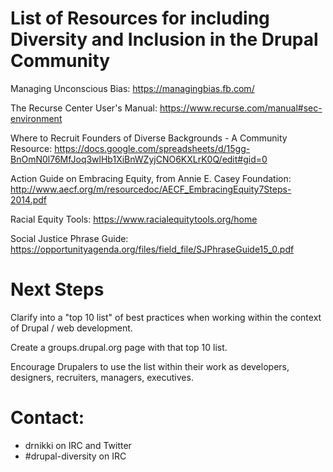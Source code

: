 # List of Resources for including Diversity and Inclusion in the Drupal Community

Managing Unconscious Bias:
https://managingbias.fb.com/

The Recurse Center User's Manual:
https://www.recurse.com/manual#sec-environment

Where to Recruit Founders of Diverse Backgrounds - A Community Resource:
https://docs.google.com/spreadsheets/d/15gg-BnOmN0l76MfJoq3wlHb1XiBnWZyjCNO6KXLrK0Q/edit#gid=0

Action Guide on Embracing Equity, from Annie E. Casey Foundation: 
http://www.aecf.org/m/resourcedoc/AECF_EmbracingEquity7Steps-2014.pdf

Racial Equity Tools:
https://www.racialequitytools.org/home

Social Justice Phrase Guide:
https://opportunityagenda.org/files/field_file/SJPhraseGuide15_0.pdf


# Next Steps
Clarify into a "top 10 list" of best practices when working within the context of Drupal / web development.

Create a groups.drupal.org page with that top 10 list. 

Encourage Drupalers to use the list within their work as developers, designers, recruiters, managers, executives.



# Contact:
- drnikki on IRC and Twitter
- #drupal-diversity on IRC
